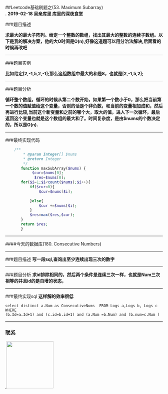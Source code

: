 
##Leetcode基础刷题之(53. Maximum Subarray)
<br>.
**2019-02-18 吴亲库里 库里的深夜食堂**

###题目描述

**求最大的最大子阵列。给定一个整数的数组，找出其最大的整数的连续子数组。以下是我的解决方案，他的大O时间是O(n),好像这道题可以用分治法解决,后面看的时候再改吧**
****
###题目实例

**比如给定[2,-1,5,2,-1];那么这组数组中最大的和是8，也就是[2,-1,5,2];**
****
###题目分析
  
**循环整个数组，循环的时候从第二个数开始，如果第一个数小于0，那么把当前第一个数的值赋值给这个变量，否则的话是个非负数，和当前的变量相加成和，然后再进行比较,当前这个新变量和之前的哪个大，取大的值，进人下一次循环，最后返回这个变量也就是这个数组的最大和了。时间复杂度，是由$nums的个数决定的，所以是O(n).**
****

###最终实现代码

```php
    /**
        * @param Integer[] $nums
        * @return Integer
        */
       function maxSubArray($nums) {
            $cur=$nums[0];
             $res=$nums[0];
       for($i=1;$i<count($nums);$i++){
           if($cur<0){
               $cur=$nums[$i];
           
           }else{
               $cur +=$nums[$i];
           }
           $res=max($res,$cur);
       }
       return $res;
       }
```
  ****
  
####今天的数据库(180. Consecutive Numbers)
****
###题目描述
**写一段sql,查询出至少连续出现三次的数字**
****
###题目分析
**求id排除相同的，然后两个条件是连续三次一样，也就是Num三次相等的并且id的是自增的状态，**
****

###最终实现sql
**这样解的效率很低**
```mysql
select distinct a.Num as ConsecutiveNums  FROM Logs a,Logs b, Logs c 
WHERE 
(b.Id=a.Id+1) and (c.id=b.id+1) and (a.Num =b.Num) and (b.num=c.Num )
```
****
### 联系

<a href="https://github.com/wuqinqiang/">
​    <img src="https://github.com/wuqinqiang/Lettcode-php/blob/master/qrcode_for_gh_c194f9d4cdb1_430.jpg" width="150px" height="150px">
</a> 